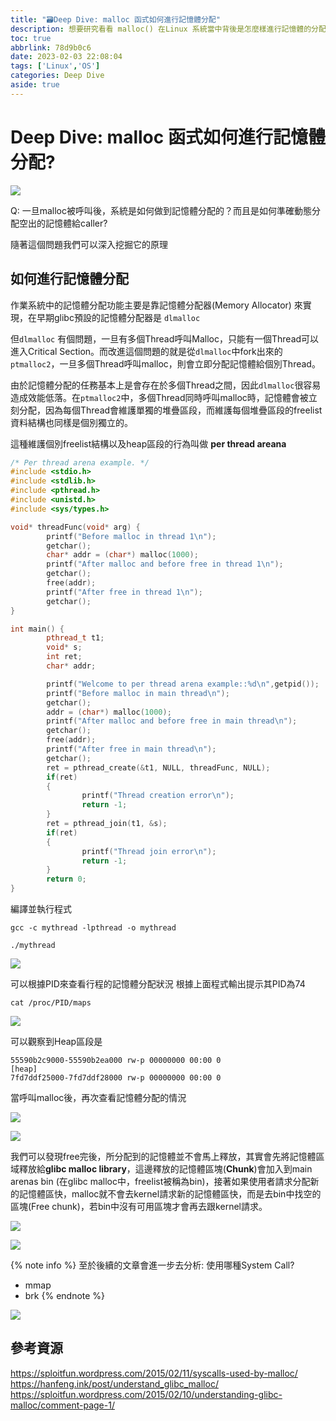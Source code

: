 ```yaml
---
title: "🗃️Deep Dive: malloc 函式如何進行記憶體分配"
description: 想要研究看看 malloc() 在Linux 系統當中背後是怎麼樣進行記憶體的分配
toc: true
abbrlink: 78d9b0c6
date: 2023-02-03 22:08:04
tags: ['Linux','OS']
categories: Deep Dive
aside: true
---
```

# Deep Dive: malloc 函式如何進行記憶體分配?

![](https://i.imgur.com/8lB2IrU.png)

Q: 一旦malloc被呼叫後，系統是如何做到記憶體分配的？而且是如何準確動態分配空出的記憶體給caller?

隨著這個問題我們可以深入挖掘它的原理

## 如何進行記憶體分配
作業系統中的記憶體分配功能主要是靠記憶體分配器(Memory Allocator) 來實現，在早期glibc預設的記憶體分配器是 `dlmalloc`

但`dlmalloc` 有個問題，一旦有多個Thread呼叫Malloc，只能有一個Thread可以進入Critical Section。而改進這個問題的就是從`dlmalloc`中fork出來的`ptmalloc2`，一旦多個Thread呼叫malloc，則會立即分配記憶體給個別Thread。

由於記憶體分配的任務基本上是會存在於多個Thread之間，因此`dlmalloc`很容易造成效能低落。在`ptmalloc2`中，多個Thread同時呼叫malloc時，記憶體會被立刻分配，因為每個Thread會維護單獨的堆疊區段，而維護每個堆疊區段的freelist 資料結構也同樣是個別獨立的。

這種維護個別freelist結構以及heap區段的行為叫做 **per thread areana**

```cpp
/* Per thread arena example. */
#include <stdio.h>
#include <stdlib.h>
#include <pthread.h>
#include <unistd.h>
#include <sys/types.h>

void* threadFunc(void* arg) {
        printf("Before malloc in thread 1\n");
        getchar();
        char* addr = (char*) malloc(1000);
        printf("After malloc and before free in thread 1\n");
        getchar();
        free(addr);
        printf("After free in thread 1\n");
        getchar();
}

int main() {
        pthread_t t1;
        void* s;
        int ret;
        char* addr;

        printf("Welcome to per thread arena example::%d\n",getpid());
        printf("Before malloc in main thread\n");
        getchar();
        addr = (char*) malloc(1000);
        printf("After malloc and before free in main thread\n");
        getchar();
        free(addr);
        printf("After free in main thread\n");
        getchar();
        ret = pthread_create(&t1, NULL, threadFunc, NULL);
        if(ret)
        {
                printf("Thread creation error\n");
                return -1;
        }
        ret = pthread_join(t1, &s);
        if(ret)
        {
                printf("Thread join error\n");
                return -1;
        }
        return 0;
}
```

編譯並執行程式

```
gcc -c mythread -lpthread -o mythread

./mythread
```
![](https://i.imgur.com/qeTHI16.png)



可以根據PID來查看行程的記憶體分配狀況
根據上面程式輸出提示其PID為74
```
cat /proc/PID/maps
```
![](https://i.imgur.com/ScQz515.png)

可以觀察到Heap區段是
```
55590b2c9000-55590b2ea000 rw-p 00000000 00:00 0                          [heap]
7fd7ddf25000-7fd7ddf28000 rw-p 00000000 00:00 0
```
當呼叫malloc後，再次查看記憶體分配的情況

![](https://i.imgur.com/yy06ND6.png)

![](https://i.imgur.com/WpwRXFs.png)

我們可以發現free完後，所分配到的記憶體並不會馬上釋放，其實會先將記憶體區域釋放給**glibc malloc library**，這邊釋放的記憶體區塊(**Chunk**)會加入到main arenas bin (在glibc malloc中，freelist被稱為bin)，接著如果使用者請求分配新的記憶體區快，malloc就不會去kernel請求新的記憶體區快，而是去bin中找空的區塊(Free chunk)，若bin中沒有可用區塊才會再去跟kernel請求。

![](https://i.imgur.com/ixhdaI2.png)

![](https://i.imgur.com/43OePVQ.png)

{% note info %}
至於後續的文章會進一步去分析: 使用哪種System Call?
- mmap
- brk
{% endnote %}

![](https://i.imgur.com/aLNmaSG.png)



## 參考資源

https://sploitfun.wordpress.com/2015/02/11/syscalls-used-by-malloc/
https://hanfeng.ink/post/understand_glibc_malloc/
https://sploitfun.wordpress.com/2015/02/10/understanding-glibc-malloc/comment-page-1/




